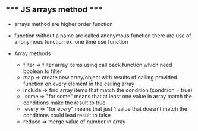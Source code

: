 *** JS arrays method ***
-------
- arrays method are higher order function
- function without a name are called anonymous function there are use of anonymous function ex. one time use function 

- Array methods 
    - filter => filter array items using call back function which need boolean to filter
    - map => create new array/object with results of calling provided function on every element in the calling array
    - include => find array items that match the condition (condition = true)
    - .some => "for some" means that at least one value in array match the conditions make the result to true
    - .every => "for every" means that just 1 value that doesn't match the conditions could lead result to false
    - reduce => merge value of number in array  